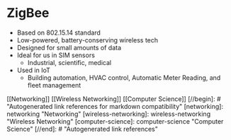 # ZigBee

- Based on 802.15.14 standard
- Low-powered, battery-conserving wireless tech
- Designed for small amounts of data
- Ideal for us in SIM sensors
  - Industrial, scientific, medical
- Used in IoT
  - Building automation, HVAC control, Automatic Meter Reading, and fleet management

[[Networking]] [[Wireless Networking]] [[Computer Science]]
[//begin]: # "Autogenerated link references for markdown compatibility"
[networking]: networking "Networking"
[wireless-networking]: wireless-networking "Wireless Networking"
[computer-science]: computer-science "Computer Science"
[//end]: # "Autogenerated link references"